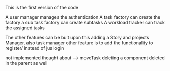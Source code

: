 This is the first version of the code

A user manager manages the authentication
A task factory can create the factory
a sub task factory can create subtasks
A workload tracker can track the assigned tasks

The other features can be bult upon this adding a Story and projects Manager, also task manager
other feature is to add the functionality to register/ instead of jus login


not implemented 
thought about --> moveTask
deleting a component deleted in the parent as well
